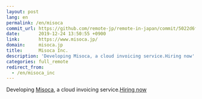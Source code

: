 ```yaml
---
layout: post
lang: en
permalink: /en/misoca
commit_url: https://github.com/remote-jp/remote-in-japan/commit/5022d6fe3589b39639e1cc82e68c8c53cea38c0b
date:       2019-12-24 13:50:55 +0900
link:       https://www.misoca.jp/
domain:     misoca.jp
title:      Misoca Inc.
description: 'Developing Misoca, a cloud invoicing service.Hiring now'
categories: full_remote
redirect_from:
  - /en/misoca_inc
---
```


<p>Developing <a href="https://www.misoca.jp/">Misoca</a>, a cloud invoicing service.<a href="https://recruit.misoca.jp/">Hiring now</a></p>
